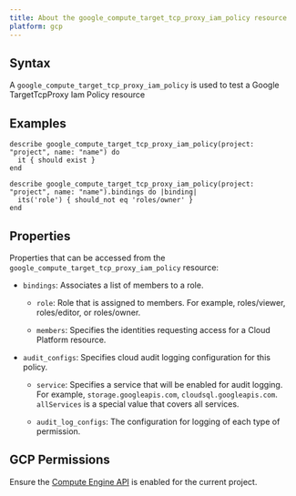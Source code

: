 ```yaml
---
title: About the google_compute_target_tcp_proxy_iam_policy resource
platform: gcp
---
```


## Syntax
A `google_compute_target_tcp_proxy_iam_policy` is used to test a Google TargetTcpProxy Iam Policy resource

## Examples
```
describe google_compute_target_tcp_proxy_iam_policy(project: "project", name: "name") do
  it { should exist }
end

describe google_compute_target_tcp_proxy_iam_policy(project: "project", name: "name").bindings do |binding|
  its('role') { should_not eq 'roles/owner' }
end
```

## Properties
Properties that can be accessed from the `google_compute_target_tcp_proxy_iam_policy` resource:

  * `bindings`: Associates a list of members to a role.

    * `role`: Role that is assigned to members. For example, roles/viewer, roles/editor, or roles/owner.

    * `members`: Specifies the identities requesting access for a Cloud Platform resource.

  * `audit_configs`: Specifies cloud audit logging configuration for this policy.

    * `service`: Specifies a service that will be enabled for audit logging. For example, `storage.googleapis.com`, `cloudsql.googleapis.com`. `allServices`  is a special value that covers all services.

    * `audit_log_configs`: The configuration for logging of each type of permission.



## GCP Permissions

Ensure the [Compute Engine API](https://console.cloud.google.com/apis/library/compute.googleapis.com/) is enabled for the current project.
